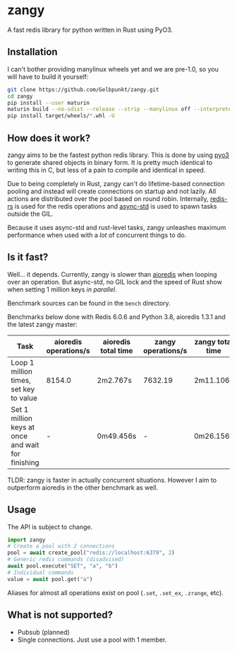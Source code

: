 # zangy

A fast redis library for python written in Rust using PyO3.

## Installation

I can't bother providing manylinux wheels yet and we are pre-1.0, so you will have to build it yourself:
```sh
git clone https://github.com/Gelbpunkt/zangy.git
cd zangy
pip install --user maturin
maturin build --no-sdist --release --strip --manylinux off --interpreter python3
pip install target/wheels/*.whl -U
```

## How does it work?

zangy aims to be the fastest python redis library. This is done by using [pyo3](https://pyo3.rs) to generate shared objects in binary form. It is pretty much identical to writing this in C, but less of a pain to compile and identical in speed.

Due to being completely in Rust, zangy can't do lifetime-based connection pooling and instead will create connections on startup and not lazily. All actions are distributed over the pool based on round robin. Internally, [redis-rs](https://github.com/mitsuhiko/redis-rs) is used for the redis operations and [async-std](https://github.com/async-rs/async-std) is used to spawn tasks outside the GIL.

Because it uses async-std and rust-level tasks, zangy unleashes maximum performance when used with a *lot* of concurrent things to do.

## Is it fast?

Well... it depends. Currently, zangy is slower than [aioredis](https://github.com/aio-libs/aioredis) when looping over an operation. But async-std, no GIL lock and the speed of Rust show when setting 1 million keys *in parallel*.

Benchmark sources can be found in the `bench` directory.

Benchmarks below done with Redis 6.0.6 and Python 3.8, aioredis 1.3.1 and the latest zangy master:

| Task                                              | aioredis operations/s | aioredis total time | zangy operations/s | zangy total time |
| ------------------------------------------------- | --------------------- | ------------------- | ------------------ | ---------------- |
| Loop 1 million times, set key to value            | 8154.0                | 2m2.767s            | 7632.19            | 2m11.106s        |
| Set 1 million keys at once and wait for finishing | -                     | 0m49.456s           | -                  | 0m26.156s        |

TLDR: zangy is faster in actually concurrent situations. However I aim to outperform aioredis in the other benchmark as well.

## Usage

The API is subject to change.
```py
import zangy
# Create a pool with 2 connections
pool = await create_pool("redis://localhost:6379", 2)
# Generic redis commands (disadvised)
await pool.execute("SET", "a", "b")
# Individual commands
value = await pool.get("a")
```

Aliases for almost all operations exist on pool (`.set`, `.set_ex`, `.zrange`, etc).

## What is not supported?

* Pubsub (planned)
* Single connections. Just use a pool with 1 member.
